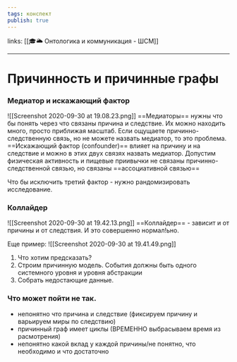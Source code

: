 ```yaml
---
tags: конспект
publish: true
---
```

links: [[🎓🌥️ Онтологика и коммуникация - ШСМ]]

---


# Причинность и причинные графы

### Медиатор и искажающий фактор
![[Screenshot 2020-09-30 at 19.08.23.png]]
==Медиаторы== нужны что бы понять через что связаны причина и следствие. Их можно находить много, просто приближая масштаб.
Если ощущаете причинно-следственную связь, но не можете назвать медиатор, то это проблема.
==Искажающий фактор (confounder)== влияет на причину и на следствие и можно в этих двух связях назвать медиатор.
Допустим физическая активность и пищевые приивычки не связаны причинно-следственной связью, но связаны ==ассоциативной связью==

Что бы исключить третий фактор - нужно рандомизировать исследование.

### Коллайдер
![[Screenshot 2020-09-30 at 19.42.13.png]]
==Коллайдеp== - зависит и от причины и от следствия.
И это совершенно нормал!ьно.

Еще пример:
![[Screenshot 2020-09-30 at 19.41.49.png]]

1. Что хотим предсказать?
2. Строим причинную модель. События должны быть одного системного уровня и уровня абстракции
3. Собрать недостающие данные.

### Что может пойти не так.
- непонятно что причина и следствие (фиксируем причину и варьируем миры по следствию)
- причинный граф имеет циклы (ВРЕМЕННО выбрасываем время из расмотрения)
- непонятно какой вклад у каждой причины/не понятно, что необходимо и что достаточно